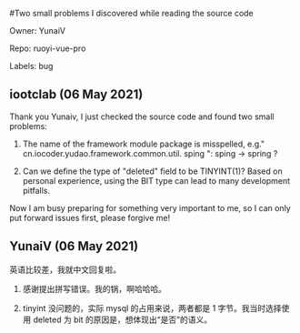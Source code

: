 #Two small problems I discovered while reading the source code

Owner: YunaiV

Repo: ruoyi-vue-pro

Labels: bug 

## iootclab (06 May 2021)

Thank you Yunaiv, I just checked the source code and found two small problems:
1. The name of the framework module package is misspelled, e.g." cn.iocoder.yudao.framework.common.util. sping ": sping -> spring ?

2. Can we define the type of "deleted" field to be TINYINT(1)? Based on personal experience, using the BIT type can lead to many development pitfalls.

Now I am busy preparing for something very important to me, so I can only put forward issues first, please forgive me!

## YunaiV (06 May 2021)

英语比较差，我就中文回复啦。

1. 感谢提出拼写错误。我的锅，啊哈哈哈。

2. tinyint 没问题的，实际 mysql 的占用来说，两者都是 1 字节。我当时选择使用 deleted 为 bit 的原因是，想体现出“是否”的语义。

